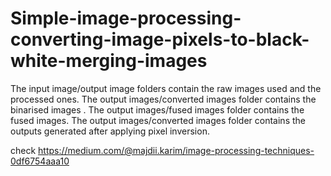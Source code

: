 # Simple-image-processing-converting-image-pixels-to-black-white-merging-images

The input image/output image folders contain the raw images used and the processed ones. The output images/converted images folder contains the binarised images . The output images/fused images folder contains the fused images. The output images/converted images folder contains the outputs generated after applying pixel inversion.

check https://medium.com/@majdii.karim/image-processing-techniques-0df6754aaa10
